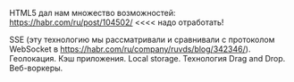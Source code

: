 
HTML5 дал нам множество возможностей:
https://habr.com/ru/post/104502/       <<<< надо отработать!


SSE (эту технологию мы рассматривали и сравнивали с протоколом WebSocket в https://habr.com/ru/company/ruvds/blog/342346/).
Геолокация.
Кэш приложения.
Local storage.
Технология Drag and Drop.
Веб-воркеры.
